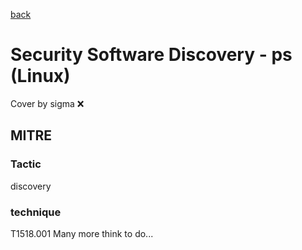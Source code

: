 [back](../index.md)
# Security Software Discovery - ps (Linux)
Cover by sigma :x: 
## MITRE
### Tactic
discovery
### technique
T1518.001
Many more think to do...